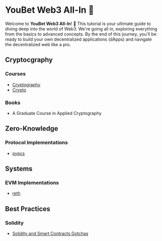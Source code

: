 # YouBet Web3 All-In 🎰

Welcome to **YouBet Web3 All-In**! 🎉 This tutorial is your ultimate guide to diving deep into the world of Web3. We're going all in, exploring everything from the basics to advanced concepts. By the end of this journey, you'll be ready to build your own decentralized applications (dApps) and navigate the decentralized web like a pro.

## Cryptocgraphy

### Courses
- [Cryptography](https://www.coursera.org/learn/cryptography)
- [Crypto](https://www.coursera.org/learn/crypto)

### Books
- A Graduate Course in Applied Cryptography

## Zero-Knowledge

### Protocol Implementations
- [pypcs](https://github.com/gy001/pypcs)

## Systems

### EVM Implementations
- [reth](https://github.com/paradigmxyz/reth)

## Best Practices

### Solidity
- [Solidity and Smart Contracts Gotchas](https://populus.readthedocs.io/en/latest/gotchas.html)

